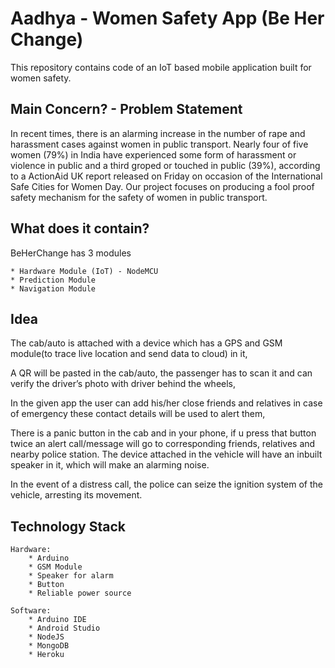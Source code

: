 # Aadhya - Women Safety App (Be Her Change)

This repository contains code of an IoT based mobile application built for women safety.

## Main Concern? - Problem Statement

In recent times, there is an alarming increase in the number of rape and harassment cases against women in public transport. Nearly four of five women (79%) in India have experienced some form of harassment  or violence in public and a third groped or touched in public (39%), according to a ActionAid UK report released on Friday on occasion of the International Safe Cities for Women Day. Our project focuses on producing a fool proof safety mechanism for the safety of women in public transport.

## What does it contain?

BeHerChange has 3 modules 

    * Hardware Module (IoT) - NodeMCU
    * Prediction Module
    * Navigation Module
    
## Idea

The cab/auto is attached with a device which has a GPS and GSM module(to trace live location and send data to cloud) in it, 
    
A QR will be pasted in the cab/auto, the passenger has to scan it and can verify the driver’s photo with driver behind the wheels,
    
In the given app the user can add his/her close friends and relatives in case of emergency these contact details will be used to alert them, 
    
There is a panic button in the cab and in your phone, if u press that button twice an alert call/message will go to corresponding friends, relatives and nearby police station. The device attached in the vehicle will have an inbuilt speaker in it, which will make an alarming noise.
    
In the event of a distress call, the police can seize the ignition system of the vehicle, arresting its movement.

## Technology Stack

    Hardware: 
        * Arduino 
        * GSM Module 
        * Speaker for alarm 
        * Button 
        * Reliable power source 

    Software: 
        * Arduino IDE 
        * Android Studio 
        * NodeJS 
        * MongoDB 
        * Heroku
